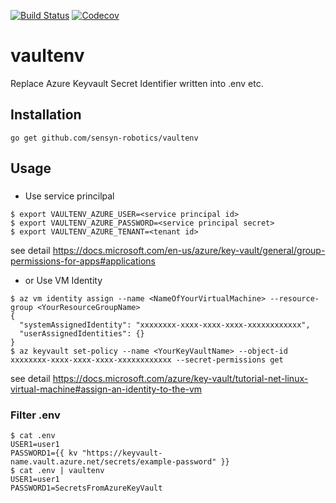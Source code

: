 [![Build Status](https://github.com/sensyn-robotics/vaultenv/workflows/ci/badge.svg?branch=master)](https://github.com/sensyn-robotics/vaultenv/actions?query=branch%3Amaster) [![Codecov](https://img.shields.io/codecov/c/github/sensyn-robotics/vaultenv/master)](https://codecov.io/gh/sensyn-robotics/vaultenv/branch/master)
# vaultenv 
Replace Azure Keyvault Secret Identifier written into .env etc.
## Installation
```
go get github.com/sensyn-robotics/vaultenv
```
## Usage
###
* Use service princilpal
```
$ export VAULTENV_AZURE_USER=<service principal id>
$ export VAULTENV_AZURE_PASSWORD=<service principal secret>
$ export VAULTENV_AZURE_TENANT=<tenant id>
```
see detail https://docs.microsoft.com/en-us/azure/key-vault/general/group-permissions-for-apps#applications

* or Use VM Identity
```
$ az vm identity assign --name <NameOfYourVirtualMachine> --resource-group <YourResourceGroupName>
{
  "systemAssignedIdentity": "xxxxxxxx-xxxx-xxxx-xxxx-xxxxxxxxxxxx",
  "userAssignedIdentities": {}
}
$ az keyvault set-policy --name <YourKeyVaultName> --object-id xxxxxxxx-xxxx-xxxx-xxxx-xxxxxxxxxxxx --secret-permissions get
```
see detail https://docs.microsoft.com/azure/key-vault/tutorial-net-linux-virtual-machine#assign-an-identity-to-the-vm
### Filter .env
```
$ cat .env
USER1=user1
PASSWORD1={{ kv "https://keyvault-name.vault.azure.net/secrets/example-password" }}
$ cat .env | vaultenv
USER1=user1
PASSWORD1=SecretsFromAzureKeyVault
```
